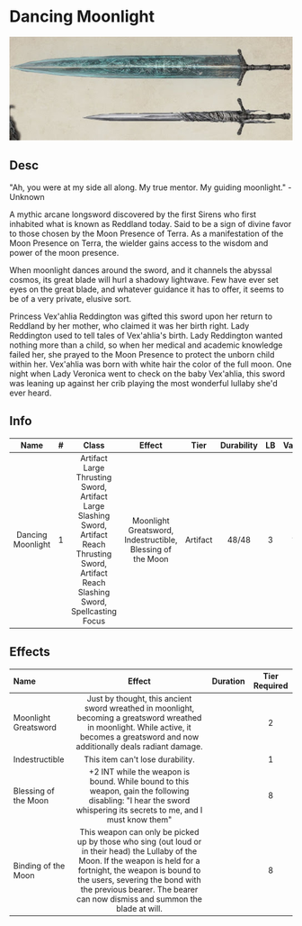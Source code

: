 # Dancing Moonlight

![Copyright](DancingMoonlight.jpg)

## Desc

"Ah, you were at my side all along. My true mentor. My guiding moonlight." - Unknown

A mythic arcane longsword discovered by the first Sirens who first inhabited what is known as Reddland today. Said to be a sign of divine favor to those chosen by the Moon Presence of Terra. As a manifestation of the Moon Presence on Terra, the wielder gains access to the wisdom and power of the moon presence.

When moonlight dances around the sword, and it channels the abyssal cosmos, its great blade will hurl a shadowy lightwave. Few have ever set eyes on the great blade, and whatever guidance it has to offer, it seems to be of a very private, elusive sort.

Princess Vex'ahlia Reddington was gifted this sword upon her return to Reddland by her mother, who claimed it was her birth right. Lady Reddington used to tell tales of Vex'ahlia's birth. Lady Reddington wanted nothing more than a child, so when her medical and academic knowledge failed her, she prayed to the Moon Presence to protect the unborn child within her. Vex'ahlia was born with white hair the color of the full moon. One night when Lady Veronica went to check on the baby Vex'ahlia, this sword was leaning up against her crib playing the most wonderful lullaby she'd ever heard.

## Info

|       Name       | # |                                                                      Class                                                                      |                           Effect                           |   Tier   | Durability | LB | Value |
| :---------------: | :-: | :----------------------------------------------------------------------------------------------------------------------------------------------: | :--------------------------------------------------------: | :------: | :--------: | :-: | :---: |
| Dancing Moonlight | 1 | Artifact Large Thrusting Sword, Artifact Large Slashing Sword, Artifact Reach Thrusting Sword, Artifact Reach Slashing Sword, Spellcasting Focus | Moonlight Greatsword, Indestructible, Blessing of the Moon | Artifact |   48/48   | 3 |   ?   |

## Effects

| Name                 |                                                                                                                                         Effect                                                                                                                                         | Duration | Tier Required |
| :------------------- | :------------------------------------------------------------------------------------------------------------------------------------------------------------------------------------------------------------------------------------------------------------------------------------: | :------: | :-----------: |
| Moonlight Greatsword |                                        Just by thought, this ancient sword wreathed in moonlight, becoming a greatsword wreathed in moonlight. While active, it becomes a greatsword and now additionally deals radiant damage.                                        |          |       2       |
| Indestructible       |                                                                                                                            This item can't lose durability.                                                                                                                            |          |       1       |
| Blessing of the Moon |                                                           +2 INT while the weapon is bound. While bound to this weapon, gain the following disabling: "I hear the sword whispering its secrets to me, and I must know them"                                                           |          |       8       |
| Binding of the Moon  | This weapon can only be picked up by those who sing (out loud or in their head) the Lullaby of the Moon. If the weapon is held for a fortnight, the weapon is bound to the users, severing the bond with the previous bearer. The bearer can now dismiss and summon the blade at will. |          |       8       |
